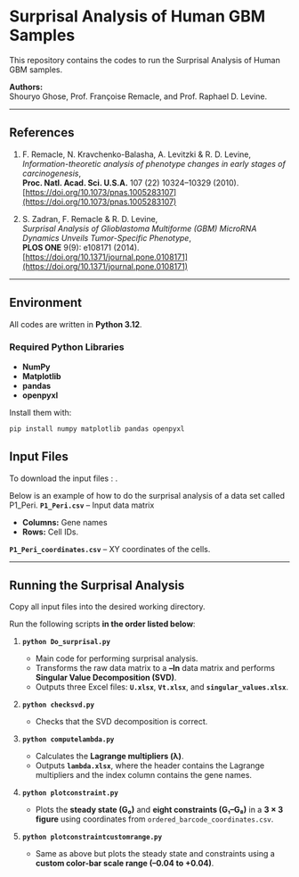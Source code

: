 # Surprisal Analysis of Human GBM Samples

This repository contains the codes to run the Surprisal Analysis of Human GBM samples.

**Authors:**  
Shouryo Ghose, Prof. Françoise Remacle, and Prof. Raphael D. Levine.

---

## References
1. F. Remacle, N. Kravchenko-Balasha, A. Levitzki & R. D. Levine,  
   *Information-theoretic analysis of phenotype changes in early stages of carcinogenesis*,  
   **Proc. Natl. Acad. Sci. U.S.A.** 107 (22) 10324–10329 (2010).  
   [https://doi.org/10.1073/pnas.1005283107](https://doi.org/10.1073/pnas.1005283107)

2. S. Zadran, F. Remacle & R. D. Levine,  
   *Surprisal Analysis of Glioblastoma Multiforme (GBM) MicroRNA Dynamics Unveils Tumor-Specific Phenotype*,  
   **PLOS ONE** 9(9): e108171 (2014).  
   [https://doi.org/10.1371/journal.pone.0108171](https://doi.org/10.1371/journal.pone.0108171)

---

## Environment

All codes are written in **Python 3.12**.

### Required Python Libraries
- **NumPy**  
- **Matplotlib**  
- **pandas**  
- **openpyxl** 

Install them with:
```bash
pip install numpy matplotlib pandas openpyxl
```

## Input Files
To download the input files : .

Below is an example of how to do the surprisal analysis of a data set called P1_Peri.
**`P1_Peri.csv`** – Input data matrix  
  - **Columns:** Gene names  
  - **Rows:** Cell IDs.

**`P1_Peri_coordinates.csv`** – XY coordinates of the cells.



---

## Running the Surprisal Analysis

Copy all input files into the desired working directory.

Run the following scripts **in the order listed below**:

1. **`python Do_surprisal.py`**  
   - Main code for performing surprisal analysis.  
   - Transforms the raw data matrix to a **–ln** data matrix and performs **Singular Value Decomposition (SVD)**.  
   - Outputs three Excel files: **`U.xlsx`**, **`Vt.xlsx`**, and **`singular_values.xlsx`**.

2. **`python checksvd.py`**  
   - Checks that the SVD decomposition is correct.

3. **`python computelambda.py`**  
   - Calculates the **Lagrange multipliers (λ)**.  
   - Outputs **`lambda.xlsx`**, where the header contains the Lagrange multipliers and the index column contains the gene names.

4. **`python plotconstraint.py`**  
   - Plots the **steady state (G₀)** and **eight constraints (G₁–G₈)** in a **3 × 3 figure** using coordinates from `ordered_barcode_coordinates.csv`.

5. **`python plotconstraintcustomrange.py`**  
   - Same as above but plots the steady state and constraints using a **custom color-bar scale range (–0.04 to +0.04)**.


